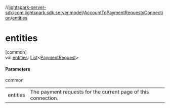 //[lightspark-server-sdk](../../../index.md)/[com.lightspark.sdk.server.model](../index.md)/[AccountToPaymentRequestsConnection](index.md)/[entities](entities.md)

# entities

[common]\
val [entities](entities.md): [List](https://kotlinlang.org/api/latest/jvm/stdlib/kotlin.collections/-list/index.html)&lt;[PaymentRequest](../-payment-request/index.md)&gt;

#### Parameters

common

| | |
|---|---|
| entities | The payment requests for the current page of this connection. |
